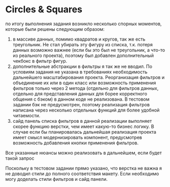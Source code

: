 # Circles & Squares

по итогу выполнения задания возникло несколько спорных моментов, которые были решены следующим образом:
1) в массиве данных, помимо квадратов и кругов, так же есть треугольник. Не стал убирать эту фигуру из списка, т.к. потеря данных возможно важнее (если бы это был не треугольник, а что-то из реального проекта), поэтому был добавлен дополнительный чекбокс в фильтр фигур.
2) дополнительные абстракции в фильтры я так же не вводил. По условиям задания не указана в требованиях необходимость дальнейшего масштабирования проекта. Реорганизация фильтров и объединение их или в один класс или возможность применения фильтров только через 2 метода (отдельно для фильтров данных, отдельно для представления данных для борее корректного общения с бэком) в данном коде не реализована. В тестовом задании бэк не предусмотрен, поэтому реализация фильтров написана через несколько отдельных функций для более удобной читаемости.
3) сайд панель списка фильтров в данной реализации выполняет скорее функцию верстки, чем имеет какую-то бизнес логику. В случае если бы планировалась дальнейшая реализация проекта имеет смысл модернизировать компонент, предусмотрев возможность добавления кнопки применения фильтров.

Все указанные нюансы можно реализовать в дальнейшем, если будет такой запрос

Поскольку в тестовом задании прямо указано, что верстка не важна я не доводил стили до полного соответствия макету. Если необходимо могу доделать стили фильтров и сайд панели.